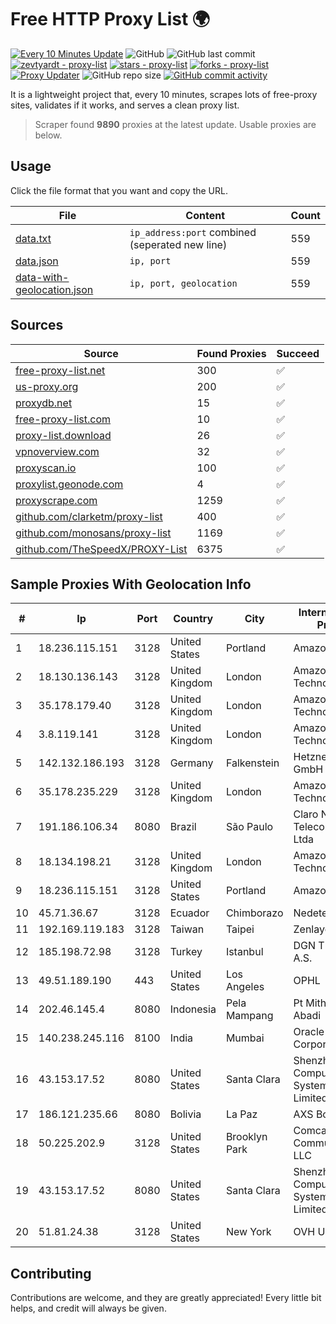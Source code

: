 
# Free HTTP Proxy List 🌍

[![Every 10 Minutes Update](https://github.com/mertguvencli/http-proxy-list/actions/workflows/main.yml/badge.svg?branch=main)](https://github.com/mertguvencli/http-proxy-list/actions/workflows/main.yml)
![GitHub](https://img.shields.io/github/license/mertguvencli/http-proxy-list)
![GitHub last commit](https://img.shields.io/github/last-commit/mertguvencli/http-proxy-list)
[![zevtyardt - proxy-list](https://img.shields.io/static/v1?label=zevtyardt&message=proxy-list&color=blue&logo=github)](https://github.com/zevtyardt/proxy-list "Go to GitHub repo")
[![stars - proxy-list](https://img.shields.io/github/stars/zevtyardt/proxy-list?style=social)](https://github.com/zevtyardt/proxy-list)
[![forks - proxy-list](https://img.shields.io/github/forks/zevtyardt/proxy-list?style=social)](https://github.com/zevtyardt/proxy-list)
[![Proxy Updater](https://github.com/zevtyardt/proxy-list/workflows/Proxy%20Updater/badge.svg)](https://github.com/zevtyardt/proxy-list/actions?query=workflow:"Proxy+Updater")
![GitHub repo size](https://img.shields.io/github/repo-size/zevtyardt/proxy-list)
[![GitHub commit activity](https://img.shields.io/github/commit-activity/m/zevtyardt/proxy-list?logo=commits)](https://github.com/zevtyardt/proxy-list/commits/main)

It is a lightweight project that, every 10 minutes, scrapes lots of free-proxy sites, validates if it works, and serves a clean proxy list.

> Scraper found **9890** proxies at the latest update. Usable proxies are below.

## Usage

Click the file format that you want and copy the URL.

|File|Content|Count|
|----|-------|-----|
|[data.txt](https://raw.githubusercontent.com/mertguvencli/http-proxy-list/main/proxy-list/data.txt)|`ip_address:port` combined (seperated new line)|559|
|[data.json](https://raw.githubusercontent.com/mertguvencli/http-proxy-list/main/proxy-list/data.json)|`ip, port`|559|
|[data-with-geolocation.json](https://raw.githubusercontent.com/mertguvencli/http-proxy-list/main/proxy-list/data-with-geolocation.json)|`ip, port, geolocation`|559|

## Sources

|Source|Found Proxies|Succeed|
|------|-------------|-------|
|[free-proxy-list.net](https://free-proxy-list.net)|300|✅|
|[us-proxy.org](https://www.us-proxy.org)|200|✅|
|[proxydb.net](http://proxydb.net)|15|✅|
|[free-proxy-list.com](https://free-proxy-list.com/?page=&port=&type%5B%5D=http&type%5B%5D=https&up_time=0&search=Search)|10|✅|
|[proxy-list.download](https://www.proxy-list.download/HTTP)|26|✅|
|[vpnoverview.com](https://vpnoverview.com/privacy/anonymous-browsing/free-proxy-servers)|32|✅|
|[proxyscan.io](https://www.proxyscan.io)|100|✅|
|[proxylist.geonode.com](https://proxylist.geonode.com/api/proxy-list?limit=300&page=1&sort_by=lastChecked&sort_type=desc&protocols=http,https)|4|✅|
|[proxyscrape.com](https://api.proxyscrape.com/v2/?request=displayproxies&protocol=http&timeout=10000&country=all&ssl=all&anonymity=all)|1259|✅|
|[github.com/clarketm/proxy-list](https://raw.githubusercontent.com/clarketm/proxy-list/master/proxy-list-raw.txt)|400|✅|
|[github.com/monosans/proxy-list](https://raw.githubusercontent.com/monosans/proxy-list/main/proxies/http.txt)|1169|✅|
|[github.com/TheSpeedX/PROXY-List](https://raw.githubusercontent.com/TheSpeedX/PROXY-List/master/http.txt)|6375|✅|


## Sample Proxies With Geolocation Info

|#|Ip|Port|Country|City|Internet Service Provider|
|-|--|----|-------|----|-------------------------|
|1|18.236.115.151|3128|United States|Portland|Amazon.com, Inc.|
|2|18.130.136.143|3128|United Kingdom|London|Amazon Technologies Inc.|
|3|35.178.179.40|3128|United Kingdom|London|Amazon Technologies Inc.|
|4|3.8.119.141|3128|United Kingdom|London|Amazon Technologies Inc.|
|5|142.132.186.193|3128|Germany|Falkenstein|Hetzner Online GmbH|
|6|35.178.235.229|3128|United Kingdom|London|Amazon Technologies Inc.|
|7|191.186.106.34|8080|Brazil|São Paulo|Claro NXT Telecomunicacoes Ltda|
|8|18.134.198.21|3128|United Kingdom|London|Amazon Technologies Inc.|
|9|18.236.115.151|3128|United States|Portland|Amazon.com, Inc.|
|10|45.71.36.67|3128|Ecuador|Chimborazo|Nedetel S.A.|
|11|192.169.119.183|3128|Taiwan|Taipei|Zenlayer Inc|
|12|185.198.72.98|3128|Turkey|Istanbul|DGN TEKNOLOJI A.S.|
|13|49.51.189.190|443|United States|Los Angeles|OPHL|
|14|202.46.145.4|8080|Indonesia|Pela Mampang|Pt Mithaharum Abadi|
|15|140.238.245.116|8100|India|Mumbai|Oracle Corporation|
|16|43.153.17.52|8080|United States|Santa Clara|Shenzhen Tencent Computer Systems Company Limited|
|17|186.121.235.66|8080|Bolivia|La Paz|AXS Bolivia S. A.|
|18|50.225.202.9|3128|United States|Brooklyn Park|Comcast Cable Communications, LLC|
|19|43.153.17.52|8080|United States|Santa Clara|Shenzhen Tencent Computer Systems Company Limited|
|20|51.81.24.38|3128|United States|New York|OVH US LLC|



## Contributing

Contributions are welcome, and they are greatly appreciated! Every
little bit helps, and credit will always be given.


